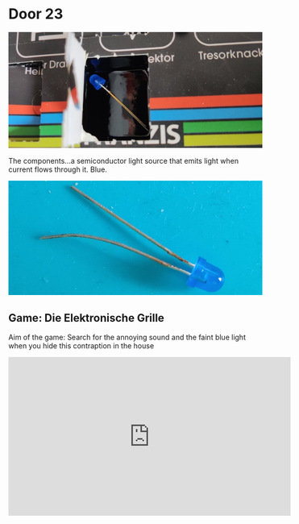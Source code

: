 # Door 23

![door](door.jpg)

The components...a semiconductor light source that emits light when current flows through it. Blue.

![components](components.jpg)

## Game: Die Elektronische Grille

Aim of the game: Search for the annoying sound and the faint blue light when you hide this contraption in the house

<iframe width="560" height="315" src="https://www.youtube.com/embed/-yyaHbO83fA" frameborder="0" allow="accelerometer; autoplay; encrypted-media; gyroscope; picture-in-picture" allowfullscreen></iframe>
